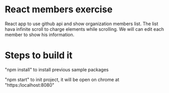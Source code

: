 # React members exercise

React app to use github api and show organization members list. The list hava infinite scroll to charge elements while scrolling.
We will can edit each member to show his information.

# Steps to build it

"npm install" to install previous sample packages

"npm start" to init project, it will be open on chrome at "https:/localhost:8080"